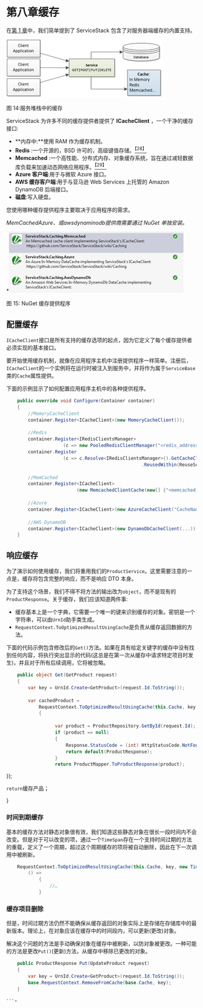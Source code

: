 # 第八章缓存

在[第 1 章](01.html#_Chapter_1_)中，我们简单提到了 ServiceStack 包含了对服务器端缓存的内置支持。

![](img/image021.png)

图 14:服务堆栈中的缓存

ServiceStack 为许多不同的缓存提供者提供了 **ICacheClient** ，一个干净的缓存接口:

*   **内存中:**使用 RAM 作为缓存机制。
*   **Redis** :一个开源的，BSD 许可的，高级键值存储。[<sup>【28】</sup>](SS_0016.xhtml#_ftn28)
*   **Memcached** :一个高性能、分布式内存、对象缓存系统，旨在通过减轻数据库负载来加速动态网络应用程序。[<sup>【29】</sup>](SS_0016.xhtml#_ftn29)
*   **Azure 客户端**:用于与微软 Azure 接口。
*   **AWS 缓存客户端**:用于与亚马逊 Web Services 上托管的 Amazon DynamoDB 后端接口。
*   **磁盘**:写入硬盘。

您使用哪种缓存提供程序主要取决于应用程序的需求。

*MemCached***Azure、*或*awsdynaminodb*提供商需要通过 NuGet 单独安装。*

 *![](img/image022.jpg)

图 15: NuGet 缓存提供程序

## 配置缓存

`ICacheClient`接口是所有支持的缓存选项的起点，因为它定义了每个缓存提供者必须实现的基本接口。

要开始使用缓存机制，就像在应用程序主机中注册提供程序一样简单。注册后，`ICacheClient`的一个实例将在运行时被注入到服务中，并将作为属于`ServiceBase`类的`Cache`属性提供。

下面的示例显示了如何配置应用程序主机中的各种提供程序。

```cs
    public override void Configure(Container container)
    {
        //MemoryCacheClient
        container.Register<ICacheClient>(new MemoryCacheClient());

        //Redis
        container.Register<IRedisClientsManager>
                     (c => new PooledRedisClientManager("<redis_address_here>"));
        container.Register
                     (c => c.Resolve<IRedisClientsManager>().GetCacheClient())
                                                  .ReusedWithin(ReuseScope.None);

        //MemCached
        container.Register<ICacheClient>
                          (new MemcachedClientCache(new[] {"<memcached_host>"}));

        //Azure
        container.Register<ICacheClient>(new AzureCacheClient("CacheName")); 

        //AWS DynamoDB
        container.Register<ICacheClient>(new DynamoDbCacheClient(...))
    }

```

## 响应缓存

为了演示如何使用缓存，我们将重用我们的`ProductService`。这里需要注意的一点是，缓存将包含完整的响应，而不是响应 DTO 本身。

为了支持这个场景，我们不得不将方法的输出改为`object`，而不是现有的`ProductResponse`。关于缓存，我们应该知道两件事:

*   缓存基本上是一个字典，它需要一个唯一的键来识别缓存的对象。密钥是一个字符串，可以由`UrnId`助手类生成。
*   `RequestContext.ToOptimizedResultUsingCache`是负责从缓存返回数据的方法。

下面的代码示例包含修改后的`Get()`方法。如果在具有给定关键字的缓存中没有找到任何内容，将执行突出显示的代码(这总是在第一次从缓存中请求特定项目时发生)，并且对于所有后续调用，它将被忽略。

```cs
    public object Get(GetProduct request)
    {
        var key = UrnId.Create<GetProduct>(request.Id.ToString());

        var cachedProduct = 
            RequestContext.ToOptimizedResultUsingCache(this.Cache, key, () =>
            {

                  var product = ProductRepository.GetById(request.Id);
                  if (product == null)
                  {
                      Response.StatusCode = (int) HttpStatusCode.NotFound;
                      return default(ProductResponse);
                  }
                  return ProductMapper.ToProductResponse(product);

```

});

`return`缓存产品；

}

### 时间到期缓存

基本的缓存方法对静态对象很有效，我们知道这些静态对象在很长一段时间内不会改变。但是对于可以改变的项，通过一个`TimeSpan`存在一个支持时间过期的方法的重载，定义了一个周期，超过这个周期缓存的项将被自动删除，因此在下一次调用中被刷新。

```cs
    RequestContext.ToOptimizedResultUsingCache(this.Cache, key, new TimeSpan(0,1,0), 
        () =>
            {
                //…
            }

```

### 缓存项目删除

但是，时间过期方法仍然不能确保从缓存返回的对象实际上是存储在存储库中的最新版本。理论上，在对象应该在缓存中的时间段内，可以更新(更改)对象。

解决这个问题的方法是手动确保对象在缓存中被刷新，以防对象被更改。一种可能的方法是更改`Put()`(更新)方法，从缓存中移除已更改的对象。

```cs
    public ProductResponse Put(UpdateProduct request)
    {
        var key = UrnId.Create<GetProduct>(request.Id.ToString());
        base.RequestContext.RemoveFromCache(base.Cache, key); 
    }

```*